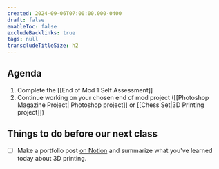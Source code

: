 ```yaml
---
created: 2024-09-06T07:00:00.000-0400
draft: false
enableToc: false
excludeBacklinks: true
tags: null
transcludeTitleSize: h2
---
```


## Agenda
1. Complete the [[End of Mod 1 Self Assessment]]
2. Continue working on your chosen end of mod project ([[Photoshop Magazine Project| Photoshop project]] or [[Chess Set|3D Printing project]])

## Things to do before our next class

- [ ] Make a portfolio post [on Notion](https://notion.so) and summarize what you've learned today about 3D printing.